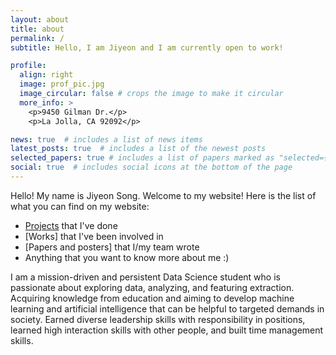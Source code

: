 ```yaml
---
layout: about
title: about
permalink: /
subtitle: Hello, I am Jiyeon and I am currently open to work!

profile:
  align: right
  image: prof_pic.jpg
  image_circular: false # crops the image to make it circular
  more_info: >
    <p>9450 Gilman Dr.</p>
    <p>La Jolla, CA 92092</p>

news: true  # includes a list of news items
latest_posts: true  # includes a list of the newest posts
selected_papers: true # includes a list of papers marked as "selected={true}"
social: true  # includes social icons at the bottom of the page
---
```


Hello! My name is Jiyeon Song. Welcome to my website!
Here is the list of what you can find on my website:
* [Projects](https://jiyeonsongg.github.io/portfolio-website/projects/) that I've done
* [Works] that I've been involved in
* [Papers and posters] that I/my team wrote
* Anything that you want to know more about me :)

I am a mission-driven and persistent Data Science student who is passionate about exploring data, analyzing, and featuring extraction. Acquiring knowledge from education and aiming to develop machine learning and artificial intelligence that can be helpful to targeted demands in society. Earned diverse leadership skills with responsibility in positions, learned high interaction skills with other people, and built time management skills.
